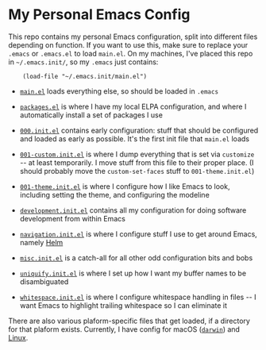 My Personal Emacs Config
========================

This repo contains my personal Emacs configuration, split into
different files depending on function. If you want to use this, make
sure to replace your `.emacs` or `.emacs.el` to load `main.el`. On my
machines, I've placed this repo in `~/.emacs.init/`, so my `.emacs`
just contains:

```elisp
    (load-file "~/.emacs.init/main.el")
```

   - [`main.el`](main.el) loads everything else, so should be loaded
     in `.emacs`

   - [`packages.el`](packages.el) is where I have my local ELPA
     configuration, and where I automatically install a set of
     packages I use

   - [`000.init.el`](000.init.el) contains early configuration: stuff
     that should be configured and loaded as early as possible. It's
     the first init file that `main.el` loads

   - [`001-custom.init.el`](001-custom.init.el) is where I dump
     everything that is set via `customize` -- at least temporarily. I
     move stuff from this file to their proper place. (I should
     probably move the `custom-set-faces` stuff to
     `001-theme.init.el`)

   - [`001-theme.init.el`](001-theme.init.el) is where I configure how
     I like Emacs to look, including setting the theme, and
     configuring the modeline

   - [`development.init.el`](development.init.el) contains all my
     configuration for doing software development from within Emacs

   - [`navigation.init.el`](navigation.init.el) is where I configure
     stuff I use to get around Emacs, namely
     [Helm](https://emacs-helm.github.io/helm/)

   - [`misc.init.el`](misc.init.el) is a catch-all for all other odd
     configuration bits and bobs

   - [`uniquify.init.el`](uniquify.init.el) is where I set up how I
     want my buffer names to be disambiguated

   - [`whitespace.init.el`](whitespace.init.el) is where I configure
     whitespace handling in files -- I want Emacs to highlight trailing
     whitespace so I can eliminate it

There are also various plaform-specific files that get loaded, if a
directory for that plaform exists. Currently, I have config for macOS
([`darwin`](darwin/)) and [Linux](linux/).
